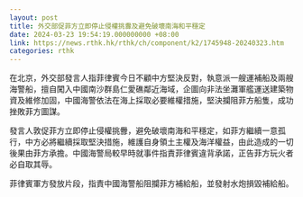 ```yaml
---
layout: post
title: 外交部促菲方立即停止侵權挑釁及避免破壞南海和平穩定
date: 2024-03-23 19:54:19.000000000 +08:00
link: https://news.rthk.hk/rthk/ch/component/k2/1745948-20240323.htm
categories: rthk
---
```


在北京，外交部發言人指菲律賓今日不顧中方堅決反對，執意派一艘運補船及兩艘海警船，擅自闖入中國南沙群島仁愛礁鄰近海域，企圖向非法坐灘軍艦運送建築物資及維修加固，中國海警依法在海上採取必要維權措施，堅決攔阻菲方船隻，成功挫敗菲方圖謀。

發言人敦促菲方立即停止侵權挑釁，避免破壞南海和平穩定，如菲方繼續一意孤行，中方必將繼續採取堅決措施，維護自身領土主權及海洋權益，由此造成的一切後果由菲方承擔。中國海警局較早時就事件指責菲律賓違背承諾，正告菲方玩火者必自取其辱。

菲律賓軍方發放片段，指責中國海警船阻攔菲方補給船，並發射水炮損毀補給船。
